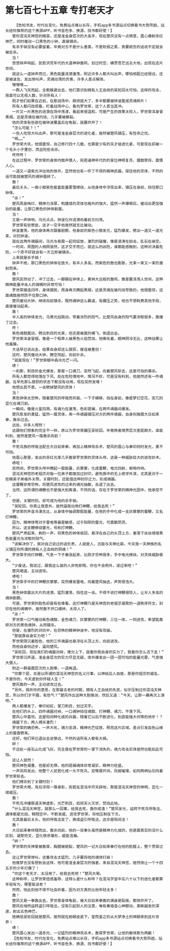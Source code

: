 # 第七百七十五章 专打老天才
        【告知书友，时代在变化，免费站点难以长存，手机app多书源站点切换看书大势所趋，站长给你推荐的这个换源APP，听书音色多、换源、找书都好使！】
       管你混沌天神宫的精英，还是准金身层次的大高手，现在楚风没有一点惧意，眉心爆射赤红神芒，同时催动一口黑色的小钟，直接镇杀。
       有杀手锏没有必要留着，毕竟对方不是什么善类，不是软弱之辈，真要疏忽的话说不定就会被反杀。
       当！
       悠悠钟声响起，犹若洪荒年代的大道神钟轰鸣，划过时空，横贯苍茫远古大地，出现在这片世间。
       就这么一道钟声而已，黑色能量涟漪激荡，附近许多人都大叫出声，哪怕相距已经很远，还是被波及，发出惨叫声，灵魂动荡的厉害，许多人差点解体。
       嗖嗖嗖……
       一群人飞天而起，全都躲避出去，他们意识到拥有人王血统的吴轮回太可怕，这样的攻击，简直可以无视人数，针对所有人！
       刚才他们如果在近前，在那战场中，麻烦就大了，多半都要被钟波震成灵魂碎片！
       所有人都闪目观看，盯着战场中心，看向罗世荣，这个人首当其冲。
       一片又一片黑色的涟漪在场中荡漾，看起来很温和，可是产生的效果太惊人，罗世荣浑身冒黑烟，这是灵魂在被灼烧，几乎要被撕裂。
       他的灵体有些部位被钟波覆盖后在龟裂，就要炸开了！
       “怎么可能？！”
       一些人吃惊大叫出声，那可是准金身层次的进化者，居然被楚风镇压，有性命之忧。
       “啊……”
       罗世荣大吼，他很震惊，自己修行四十几载，也算是少有的天才级进化者，可是现在却被一个毛头小子重创，而且险些击杀。
       咚咚咚！
       在此过程中，罗世荣的身体内鼓声慑人，宛若诸神年代的的某位神明复苏，擂鼓聚将，震慑人心。
       一道又一道紫光冲出他的体外，显然他也有一件了不得的精神武器，保住他的灵体，不然的话可能就被楚风的魂钟震碎了。
       轰！
       最后关头，一面小鼓紫色氤氲能量雾霭缭绕，从他身体中浮现出来，镇压在身前，挡住那口钟体。
       “杀！”
       楚风周身绚烂，精神力浑厚，构建成的灵体也格外的强大，猛然一声爆喝后，催动出更加强劲的能量，让那口黑色的钟体剧震。
       当！
       又是一声钟响，乌光点点，钟波化作涟漪向着前方扫荡。
       罗世荣有些憋屈，这才一交手他居然就无比被动。
       钟波激荡，他的身体再次跟着剧颤，他身前的紫色小鼓发光，猛烈爆发，劈出一道又一道光束，对抗钟波。
       就在这两件魂器间，乌光与紫霞一起同绽放，激烈的碰撞，像是浪涛在拍击，乱石在崩空。
       一时间，周围的人相顾骇然，这才交手而已，就这么的凶险，谁都能感触到，这种对决最危险，一个弄不好就会有一方立即被镇杀。
       上来就是杀手锏！
       钟声不绝，那口黑色的钟体在放大，有半人多高，而紫色的鼓也膨胀，光束一束又一束的激射而来。
       轰！
       楚风突然动了，冲了过去，一脚踢在钟体上，黄钟大吕般的轰鸣，像是要涤荡人世间，这种精神能量冲击人的魂魄时异常可怕！
       罗世荣接连闷哼，身体踉跄，周身再次腾起黑烟，这是灵魂在被灼烧导致的，他很震惊，这面魂鼓居然防不住那口钟。
       楚风催动大钟，继续向前镇杀，既然魂钟这么霸道，有碾压之势，他也不想耗费其他手段，直接催动起来。
       轰！
       半人高的钟体发光，乌黑光焰跳动，带着浓烈的阳气，比楚风自身的阳气要浓郁很多，轰撞了过去。
       咚！
       紫色魂鼓震动，劈出刺目的光束，但还是被震的横飞，倒退出去。
       罗世荣浑身冒烟，像是一个稻草人被黑色火焰焚烧，他嘶吼着，眼神阴冷无比，这种战果让他羞臊。
       大话早已说出去，结果自身却这么狼狈，接连被重创！
       这时，楚风催动大钟，腾空而起，向前扑杀。
       “就是现在！”罗世荣眼中森冷光芒一闪。
       哧！
       一刹那，刺目的金光爆发，那是一口魂刀，突然飞起，向着楚风斩去，这是可怕的袭杀。
       所有人都觉得他落在下风，处在危险境地中，情况不妙，可是没有料到，他居然还有一件魂器，在早先那么狼狈的状态下都没有动用，现在突然发难！
       他想出其不意，一击劈掉楚风的灵体！
       当！
       黑色钟体太恐怖，随着楚风的呼吸而共振，一下子横移，挡在身前，像是梦幻空花，突兀的显化在魂刀前。
       一瞬间，像是火星四溅，有魂力在激荡，色彩斑斓，在两件魂器间爆发。
       楚风愈发的勇猛，猛然一展灵体，用一件魂器镇压对方的两件魂器，自身则施展大日如来拳，轰杀过去。
       远处，许多人愕然！
       这跟他们想象的完全不一样，原以为罗世荣碾压吴轮回，毕竟两者境界层次差距颇大，谁能料到，居然是楚风一路轰杀向前！
       轰！
       不死鸟族的呼吸法配合大日如来拳，再加上精神攻杀术，楚风的眉心与拳印同时发光，勇不可挡。
       他眉心那里，发出的赤红光束几乎轰穿罗世荣的灵体头颅，这是一种威胁巨大的进攻妙术。
       哧啦！
       突然间，罗世荣头颅中腾起一股能量，灰蒙蒙，化成雷鞭，电光四射，噼啪作响。
       混沌天神宫的老祖宗对每一位弟子都施加过封印，避免族中的无上绝学外泄，尤其是对于一些精英子弟格外关照，关键时刻，还能借这种封印之力，形成魂器。
       这雷鞭非常恐怖，将楚风进攻的过来的魂光抽散，击退了出去。
       当然，这所谓的魂鞭也不是强大到离谱，不然的话，存在于罗世荣的精神光团中，他承受不了。
       但是，关键时刻，却可成为他的杀手锏。
       “吴轮回，你真让我意外，居然逼我动用打神鞭，给我去死！”
       罗世荣的声音冷漠无比，从身体中抽调那股能量，在他的手中化成一支灰蒙蒙的雷鞭，又名打神鞭。
       因为，精神体等对于雷电等最是敏感，过于阳刚的雷光，可震散阴灵。
       所以，这支鞭缭绕雷光，号称打神鞭。
       楚风严肃起来，刷的一声，将黑色的钟体收回，悬浮在自己的头顶上方，垂落下丝丝缕缕黑色能量光与浓郁的阳气。
       “该解决你了，我对自己说过的话负责，人就是人，岂能与天神比肩，今天我一天神族的名义镇压你所谓的拥有人王血统的阴魂！”
       罗世荣手持打神鞭，气息一下子暴涨起来，比刚才恐怖很多，手中电光缭绕，对灵体威胁极大。
       “少废话，我说过，跟我这么装的人非死即残，你也不会例外，滚过来吧！”
       楚风喝道，主动进攻。
       哧啦！
       罗世荣手中的打神鞭灰蒙蒙，突然爆发雷电，向着楚风抽去，声势很浩大。
       当！
       黑色钟体震出大片的涟漪，猛烈激荡，挡住这一击。不得不说打神鞭很惊人，让半人多高的魂钟剧颤。
       可是，罗世荣的脸色却是有些难看，这打神鞭乃是天神宫的老祖宗凝聚的一道秩序符文，封印在他的魂魄中，居然轰不开口魂钟，太惊人了。
       “杀！”
       罗世荣一口气催动紫色魂鼓、金色魂刀、灰蒙蒙的打神鞭，三位一体，一同进攻，希望能轰碎对方的黑色魂钟，从而镇杀。
       但是，在激烈的对抗中，在恐怖的精神钟波中，他没有攻破。
       “那就靠自身实力吧！”
       罗世荣阴沉着脸色，他的三件魂器也悬浮在头顶上方，向前进攻。
       而他自身则迈步，逼向楚风。
       “吴轮回，现在我们的魂器对峙，难分上下，就看你我自身的实力了，我看你怎么活下去！”
       罗世荣沉声道，准金身层次的实力尽显无疑，体外爆发出一团一团可怕的能量光雾，气息强大慑人。
       附近一群餐霞层次的人胆寒，一退再退。
       “你算个屁，总是以所谓的混沌天神宫的名义行事，以神祇后人自居，那是你祖宗的威名，不是你的，今天虐到你怀疑人生！”
       楚风轰的一声，主动进攻过去。
       “另外，我听你的意思，在那最古老的时期，拥有人王血统的先民，似乎压制过你混沌天神宫，所以你们才不服，有怨气？”楚风作出这种大胆推测，然后又道：“今天，让那一幕再次上演吧。”
       两人都爆发了，拳印如虹，掌刀刺目，划过天宇。
       在他们的头上，四件魂器对峙，一口魂钟挡住魂鼓、打神鞭、魂刀，不落下风。
       楚风心中喜悦，这是阳间种化成的兵器，随着它以后不断进化，到底能强大何等的地步！？
       魂器下方，两人搏杀激烈！
       罗世荣的确恐怖，一声大吼，魂力澎湃，精神光芒绽放，照亮这片区域，差点引发血色山峰上的雷霆劈来。
       还好，他们早已退出去足够远，不然的话所有人都有大祸。
       砰！
       不远处一座石山化成飞灰，完全是在罗世荣的一掌下消失的，魂力攻击实体居然也能如此可怕。
       这让人骇然！
       楚风神色凝重，但是却无惧，他的斑斓魂体非常凝实，精神力旺盛。
       一声凤鸣发出，他整个人犹若化成一头不死鸟，双臂展开间，凤翅璀璨，如同两柄仙剑向着罗世荣斩去。
       他们搏杀到了关键时刻！
       罗世荣大喝，背后浮现一尊身影，宛若在混沌中开天辟地，那是混沌天神宫的神明，显化一缕威压。
       轰！
       不死鸟冲撞那道天神虚影，光芒刺目，如同天火灭世，焚烧此地。
       “什么混沌天神宫，就那么一回事，给我去死，轰你成渣！”楚风发光，运转不死鸟呼吸法，通体都是光焰，翱翔空中，不断发威，进攻罗世荣，将他压制在下方。
       尤其是最后关头，他的呼吸法变了，换成盗引呼吸法，这亦是阳间法！
       轰！
       大日如来拳伴随而出，轰杀向前，他的一双拳头虽然是精神力化成的，但是跟真实的没什么区别，凝聚符文，显化秩序雏形，威能浩瀚。
       “砰！”
       罗世荣的天神掌被轰穿，胸膛被砸裂，楚风的一记大日如来拳打在他的脸膛上，整个贯穿过去。
       这让罗世荣惨叫，这番攻击太猛烈，几乎要将他的魂体打崩！
       他做梦也没有想到会这样，他可是准金身层次的强者，来自混沌天神宫，居然快让一个十四五岁的少年打爆了！
       “你这个老天才，太没用了，给我去死吧！”楚风大喝。
       这种称呼，让罗世荣倍感羞辱，这特么是什么称呼？在混沌宇宙中五六十以下的进化者都算年轻有为，哪里能谈老？
       然而，他此刻他不得不吐血听着，因为对方真的比他年轻太多！
       轰！
       楚风又是一拳轰出去，罗世荣身体龟裂，被大日如来拳轰的满身是裂痕，都快炸开了。
       楚风在悄然运转盗引呼吸法，没有引起别人的注意，唯有秦珞音心神颤动，美眸越发的深邃，射出五色神芒。
       她确信吴轮回就是楚风，居然就在她眼皮底下，堂而皇之的从大梦净土的神殿来到这片世界！
       哧！
       楚风眉心发出一道赤光，一记猛烈的精神攻杀术，轰穿罗世荣，让他的躯体断为两截！
       【告知书友，时代在变化，免费站点难以长存，手机app多书源站点切换看书大势所趋，站长给你推荐的这个换源APP，听书音色多、换源、找书都好使！】